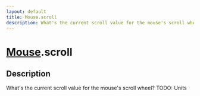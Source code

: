 ```yaml
---
layout: default
title: Mouse.scroll
description: What's the current scroll value for the mouse's scroll wheel? TODO. Units
---
```

# [Mouse]({{site.url}}/Pages/Reference/Mouse.html).scroll

## Description
What's the current scroll value for the mouse's scroll wheel? TODO: Units

